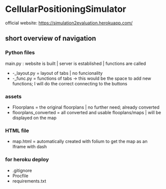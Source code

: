 # CellularPositioningSimulator

official website:
https://simulation2evaluation.herokuapp.com/


## short overview of navigation
### Python files
main.py : website is built | server is established | functions are called  
- -_layout.py = layout of tabs | no funcionality  
- -_func.py = functions of tabs  -> this would be the space to add new functions; I will do the correct connecting to the buttons  
### assets
- Floorplans = the original floorplans | no further need; already converted  
- floorplans_converted = all converted and usable flooplans/maps | will be displayed on the map  
### HTML file
- map.html = automatically created with folium to get the map as an Iframe with dash  
### for heroku deploy
- .gitignore
- Procfile
- requirements.txt


